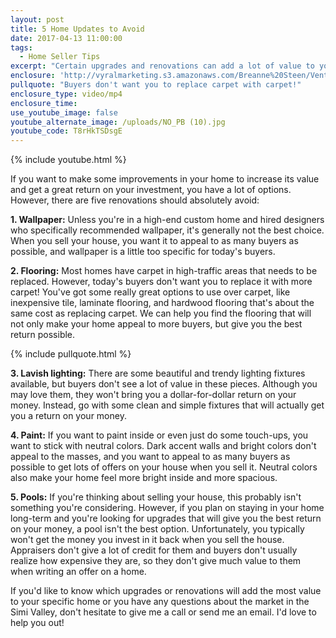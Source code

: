 ```yaml
---
layout: post
title: 5 Home Updates to Avoid
date: 2017-04-13 11:00:00
tags:
  - Home Seller Tips
excerpt: "Certain upgrades and renovations can add a lot of value to your home whether you're selling it or just want to enjoy it while you're there. However, you should avoid these five."
enclosure: 'http://vyralmarketing.s3.amazonaws.com/Breanne%20Steen/Ventura%20County%20Real%20Estate%20Agent-%205%20Home%20Updates%20to%20Avoid.mp4'
pullquote: "Buyers don't want you to replace carpet with carpet!"
enclosure_type: video/mp4
enclosure_time:
use_youtube_image: false
youtube_alternate_image: /uploads/NO_PB (10).jpg
youtube_code: T8rHkTSDsgE
---
```



{% include youtube.html %}

If you want to make some improvements in your home to increase its value and get a great return on your investment, you have a lot of options. However, there are five renovations should absolutely avoid:

**1. Wallpaper:** Unless you're in a high-end custom home and hired designers who specifically recommended wallpaper, it's generally not the best choice. When you sell your house, you want it to appeal to as many buyers as possible, and wallpaper is a little too specific for today's buyers.

**2. Flooring:** Most homes have carpet in high-traffic areas that needs to be replaced. However, today's buyers don't want you to replace it with more carpet! You've got some really great options to use over carpet, like inexpensive tile, laminate flooring, and hardwood flooring that's about the same cost as replacing carpet. We can help you find the flooring that will not only make your home appeal to more buyers, but give you the best return possible.

{% include pullquote.html %}

**3. Lavish lighting:** There are some beautiful and trendy lighting fixtures available, but buyers don't see a lot of value in these pieces. Although you may love them, they won't bring you a dollar-for-dollar return on your money. Instead, go with some clean and simple fixtures that will actually get you a return on your money.

**4. Paint:** If you want to paint inside or even just do some touch-ups, you want to stick with neutral colors. Dark accent walls and bright colors don't appeal to the masses, and you want to appeal to as many buyers as possible to get lots of offers on your house when you sell it. Neutral colors also make your home feel more bright inside and more spacious.

**5. Pools:** If you're thinking about selling your house, this probably isn't something you're considering. However, if you plan on staying in your home long-term and you're looking for upgrades that will give you the best return on your money, a pool isn't the best option. Unfortunately, you typically won't get the money you invest in it back when you sell the house. Appraisers don't give a lot of credit for them and buyers don't usually realize how expensive they are, so they don't give much value to them when writing an offer on a home.

If you'd like to know which upgrades or renovations will add the most value to your specific home or you have any questions about the market in the Simi Valley, don't hesitate to give me a call or send me an email. I'd love to help you out!